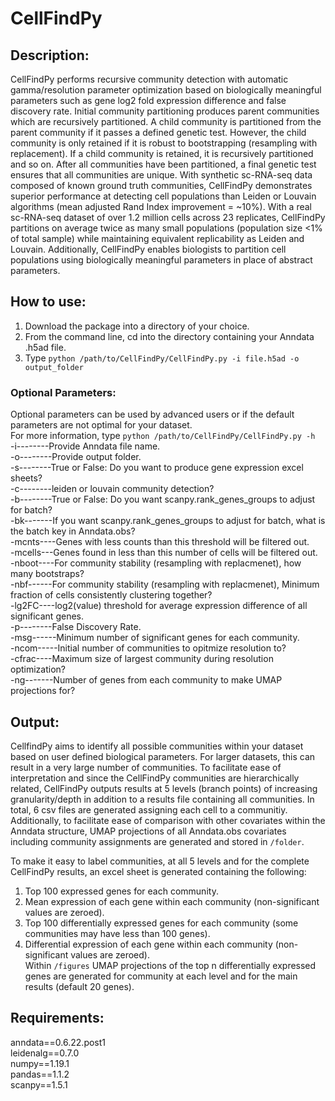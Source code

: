 # CellFindPy

## **Description:**
CellFindPy performs recursive community detection with automatic gamma/resolution parameter optimization based on biologically meaningful parameters such as gene log2 fold expression difference and false discovery rate. Initial community partitioning produces parent communities which are recursively partitioned. A child community is partitioned from the parent community if it passes a defined genetic test. However, the child community is only retained if it is robust to bootstrapping (resampling with replacement). If a child community is retained, it is recursively partitioned and so on. After all communities have been partitioned, a final genetic test ensures that all communities are unique. With synthetic sc-RNA-seq data composed of known ground truth communities, CellFindPy demonstrates superior performance at detecting cell populations than Leiden or Louvain algorithms (mean adjusted Rand Index improvement = ~10%). With a real sc-RNA-seq dataset of over 1.2 million cells across 23 replicates, CellFindPy partitions on average twice as many small populations (population size <1% of total sample) while maintaining equivalent replicability as Leiden and Louvain. Additionally, CellFindPy enables biologists to partition cell populations using biologically meaningful parameters in place of abstract parameters.

## **How to use:**
1) Download the package into a directory of your choice.
2) From the command line, cd into the directory containing your Anndata .h5ad file.
3) Type `python /path/to/CellFindPy/CellFindPy.py -i file.h5ad -o output_folder`

### **Optional Parameters:**
Optional parameters can be used by advanced users or if the default parameters are not optimal for your dataset.
\
For more information, type `python /path/to/CellFindPy/CellFindPy.py -h`
\
-i--------Provide Anndata file name.\
-o--------Provide output folder.\
-s--------True or False: Do you want to produce gene expression excel sheets?\
-c--------leiden or louvain community detection?\
-b--------True or False: Do you want scanpy.rank_genes_groups to adjust for batch?\
-bk-------If you want scanpy.rank_genes_groups to adjust for batch, what is the batch key in Anndata.obs?\
-mcnts----Genes with less counts than this threshold will be filtered out.\
-mcells---Genes found in less than this number of cells will be filtered out.\
-nboot----For community stability (resampling with replacmenet), how many bootstraps?\
-nbf------For community stability (resampling with replacmenet), Minimum fraction of cells consistently clustering together?\
-lg2FC----log2(value) threshold for average expression difference of all significant genes.\
-p--------False Discovery Rate.\
-msg------Minimum number of significant genes for each community.\
-ncom-----Initial number of communities to opitmize resolution to?\
-cfrac----Maximum size of largest community during resolution optimization?\
-ng-------Number of genes from each community to make UMAP projections for?

## **Output:**
CellfindPy aims to identify all possible communities within your dataset based on user defined biological parameters. For larger datasets, this can result in a very large number of communities. To facilitate ease of interpretation and since the CellFindPy communities are hierarchically related, CellFindPy outputs results at 5 levels (branch points) of increasing granularity/depth in addition to a results file containing all communities. In total, 6 csv files are generated assigning each cell to a communitiy. Additionally, to facilitate ease of comparison with other covariates within the Anndata structure, UMAP projections of all Anndata.obs covariates including community assignments are generated and stored in `/folder`.

To make it easy to label communities, at all 5 levels and for the complete CellFindPy results, an excel sheet is generated containing the following:
1) Top 100 expressed genes for each community.
2) Mean expression of each gene within each community (non-significant values are zeroed).
3) Top 100 differentially expressed genes for each community (some communities may have less than 100 genes).
4) Differential expression of each gene within each community (non-significant values are zeroed).
\
Within `/figures` UMAP projections of the top n differentially expressed genes are generated for community at each level and for the main results (default 20 genes). 

## **Requirements:**
anndata==0.6.22.post1\
leidenalg==0.7.0\
numpy==1.19.1\
pandas==1.1.2\
scanpy==1.5.1
